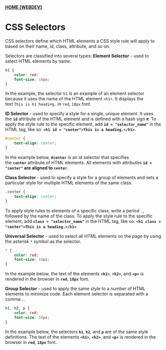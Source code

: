 **[HOME [WEBDEV]](WEBDEV11LEC.md#^MIDCH2)**

# CSS Selectors
CSS selectors define which HTML elements a CSS style rule will apply to based on their name, id, class, attribute, and so on.

Selectors are classified into several types:
**Element Selector** - used to select HTML elements by name.
```CSS
h1 {
	color: red;
	font-size: 18px;
}
```
In the example, the selector `h1` is an example of an element selector because it uses the name of the HTML element `<h1>`. It displays the text `This is h1 heading.` in `red`, `18px` font.

**ID Selector** - used to specify a style for a single, unique element. It uses the **`id`** attribute of the HTML element and is defined with a hash sign **`#`**. To apply the style rule to the specific element, add **`id = "selector_name"`** in the HTML tag, like so: **`<h1 id = "center">This is a heading.</h1>`**.
```CSS
#center {
	text-align: center;
}
```
In the example below, **`#center`** is an id selector that specifies the **`center`** attribute of HTML elements. All elements with attributes **`id = "center"` are aligned to `center`**.

**Class Selector** - used to specify a style for a group of elements and sets a particular style for multiple HTML elements of the same class. 
```CSS
.center {
	text-align: center;
}
```
To apply style rules to elements of a specific class, write a period `.`, followed by the name of the class. To apply the style rule to the specific element, add **`class = "selector_name"`** in the HTML tag, like so: **`<h1 class = "center">This is a heading.</h1>`**.

**Universal Selector** - used to select all HTML elements on the page by using the asterisk `*` symbol as the selector.
```CSS
* {
	color: red;
	font-size: 18px;
}
```
In the example below, the text of the elements **`<h1>`**, **`<h2>`**, and **`<p>`** is rendered in the browser in **`red`**, **`18px`** font.

**Group Selector** - used to apply the same style to a number of HTML elements to minimize code. Each element selector is separated with a comma `,`.
```CSS
h1, h2, p {
	color: red;
	font-size: 18px;
}
```

In the example below, the selectors **`h1`**, **`h2`**, and **`p`** are of the same style definitions. The text of the elements **`<h1>`**, **`<h2>`**, and **`<p>`** is rendered in the browser in **`red`**, **`18px`** font.